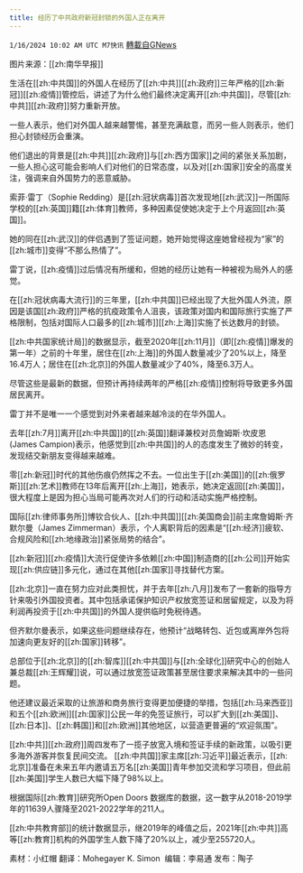 ```yaml
---
title: 经历了中共政府新冠封锁的外国人正在离开
---
```

`1/16/2024 10:02 AM UTC M7快讯` [轉載自GNews](https://gnews.org/articles/2224210)

图片来源：[[zh:南华早报]]

生活在[[zh:中共国]]的外国人在经历了[[zh:中共]][[zh:政府]]三年严格的[[zh:新冠]][[zh:疫情]]管控后，讲述了为什么他们最终决定离开[[zh:中共国]]，尽管[[zh:中共]][[zh:政府]]努力重新开放。

一些人表示，他们对外国人越来越警惕，甚至充满敌意，而另一些人则表示，他们担心封锁经历会重演。

他们退出的背景是[[zh:中共]][[zh:政府]]与[[zh:西方国家]]之间的紧张关系加剧，一些人担心这可能会影响人们对他们的日常态度，以及对[[zh:国家]]安全的高度关注，强调来自外国势力的恶意威胁。

索菲·雷丁（Sophie Redding）是[[zh:冠状病毒]]首次发现地[[zh:武汉]]一所国际学校的[[zh:英国]]籍[[zh:体育]]教师，多种因素促使她决定于上个月返回[[zh:英国]]。

她的同在[[zh:武汉]]的伴侣遇到了签证问题，她开始觉得这座她曾经视为“家”的[[zh:城市]]变得“不那么热情了”。

雷丁说，[[zh:疫情]]过后情况有所缓和，但她的经历让她有一种被视为局外人的感觉。

在[[zh:冠状病毒大流行]]的三年里，[[zh:中共国]]已经出现了大批外国人外流，原因是该国[[zh:政府]]严格的抗疫政策令人沮丧，该政策对国内和国际旅行实施了严格限制，包括对国际人口最多的[[zh:城市]][[zh:上海]]实施了长达数月的封锁。

[[zh:中共国家统计局]]的数据显示，截至2020年[[zh:11月]]（即[[zh:疫情]]爆发的第一年）之前的十年里，居住在[[zh:上海]]的外国人数量减少了20%以上，降至 16.4万人；居住在[[zh:北京]]的外国人数量减少了40%，降至6.3万人。

尽管这些是最新的数据，但预计再持续两年的严格[[zh:疫情]]控制将导致更多外国居民离开。

雷丁并不是唯一一个感觉到对外来者越来越冷淡的在华外国人。

去年[[zh:7月]]离开[[zh:中共国]]的[[zh:英国]]翻译兼校对员詹姆斯·坎皮恩(James Campion)表示，他感觉到[[zh:中共国]]的人的态度发生了微妙的转变，发现结交新朋友变得越来越难。


零[[zh:新冠]]时代的其他伤痕仍然挥之不去。一位出生于[[zh:美国]]的[[zh:俄罗斯]][[zh:艺术]]教师在13年后离开[[zh:上海]]，她表示，她决定返回[[zh:美国]]，很大程度上是因为担心当局可能再次对人们的行动和活动实施严格控制。

国际[[zh:律师事务所]]博钦合伙人、[[zh:中共国]][[zh:美国商会]]前主席詹姆斯·齐默尔曼（James Zimmerman）表示，个人离职背后的因素是“[[zh:经济]]疲软、合规风险和[[zh:地缘政治]]紧张局势的结合”。

[[zh:新冠]][[zh:疫情]]大流行促使许多依赖[[zh:中国]]制造商的[[zh:公司]]开始实现[[zh:供应链]]多元化，通过在其他[[zh:国家]]寻找替代方案。

[[zh:北京]]一直在努力应对此类担忧，并于去年[[zh:八月]]发布了一套新的指导方针来吸引外国投资者。其中包括承诺保护知识产权放宽签证和居留规定，以及为将利润再投资于[[zh:中共国]]的外国人提供临时免税待遇。

但齐默尔曼表示，如果这些问题继续存在，他预计“战略转包、近包或离岸外包将加速向更友好的[[zh:国家]]转移”。

总部位于[[zh:北京]]的[[zh:智库]][[zh:中共国]]与[[zh:全球化]]研究中心的创始人兼总裁[[zh:王辉耀]]说，可以通过放宽签证政策甚至居住要求来解决其中的一些问题。

他还建议最近采取的让旅游和商务旅行变得更加便捷的举措，包括[[zh:马来西亚]]和五个[[zh:欧洲]][[zh:国家]]公民一年的免签证旅行，可以扩大到[[zh:美国]]、[[zh:日本]]、[[zh:韩国]]和[[zh:欧洲]]其他地区，以营造更普遍的“欢迎氛围”。

[[zh:中共]][[zh:政府]]周四发布了一揽子放宽入境和签证手续的新政策，以吸引更多海外游客并恢复民间交流。
[[zh:中共国]]家主席[[zh:习近平]]最近表示，[[zh:北京]]准备在未来五年内邀请五万名[[zh:美国]]青年参加交流和学习项目，但此前[[zh:美国]]学生人数已大幅下降了98%以上。

根据国际[[zh:教育]]研究所Open Doors 数据库的数据，这一数字从2018-2019学年的11639人骤降至2021-2022学年的211人。

[[zh:中共教育部]]的统计数据显示，继2019年的峰值之后，2021年[[zh:中共]]高等[[zh:教育]]机构的外国学生人数下降了20%以上，减少至255720人。

         
素材：小红帽   翻译：Mohegayer K. Simon   编辑：李易通  发布：陶子



